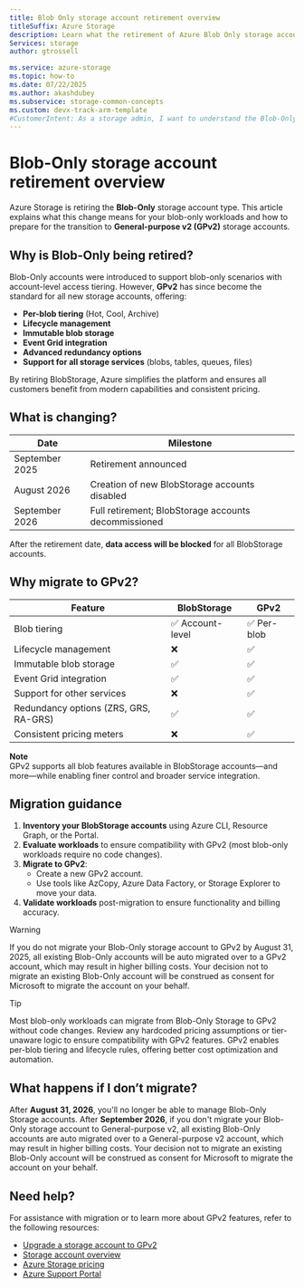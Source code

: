 ```yaml
---
title: Blob Only storage account retirement overview
titleSuffix: Azure Storage
description: Learn what the retirement of Azure Blob Only storage accounts means and how to prepare for a smooth migration to GPv2.
Services: storage
author: gtrossell

ms.service: azure-storage
ms.topic: how-to
ms.date: 07/22/2025
ms.author: akashdubey
ms.subservice: storage-common-concepts
ms.custom: devx-track-arm-template
#CustomerIntent: As a storage admin, I want to understand the Blob-Only retirement so that I can prepare for a smooth migration to GPv2.
---
```


# Blob-Only storage account retirement overview

Azure Storage is retiring the **Blob-Only** storage account type. This article explains what this change means for your blob-only workloads and how to prepare for the transition to **General-purpose v2 (GPv2)** storage accounts.

## Why is Blob-Only being retired?

Blob-Only accounts were introduced to support blob-only scenarios with account-level access tiering. However, **GPv2** has since become the standard for all new storage accounts, offering:

- **Per-blob tiering** (Hot, Cool, Archive)
- **Lifecycle management**
- **Immutable blob storage**
- **Event Grid integration**
- **Advanced redundancy options**
- **Support for all storage services** (blobs, tables, queues, files)

By retiring BlobStorage, Azure simplifies the platform and ensures all customers benefit from modern capabilities and consistent pricing.

## What is changing?

| Date           | Milestone                                      |
|----------------|------------------------------------------------|
| September 2025 | Retirement announced                          |
| August 2026    | Creation of new BlobStorage accounts disabled                         |
| September 2026 | Full retirement; BlobStorage accounts decommissioned |

After the retirement date, **data access will be blocked** for all BlobStorage accounts.

## Why migrate to GPv2?

| Feature                          | BlobStorage     | GPv2           |
|----------------------------------|------------------|----------------|
| Blob tiering                     | ✅ Account-level | ✅ Per-blob     |
| Lifecycle management             | ❌               | ✅              |
| Immutable blob storage           | ✅               | ✅              |
| Event Grid integration           | ✅               | ✅              |
| Support for other services       | ❌               | ✅              |
| Redundancy options (ZRS, GRS, RA-GRS) | ✅         | ✅              |
| Consistent pricing meters        | ❌               | ✅              |

**Note**  
GPv2 supports all blob features available in BlobStorage accounts—and more—while enabling finer control and broader service integration.

## Migration guidance

1. **Inventory your BlobStorage accounts** using Azure CLI, Resource Graph, or the Portal.
2. **Evaluate workloads** to ensure compatibility with GPv2 (most blob-only workloads require no code changes).
3. **Migrate to GPv2**:
   - Create a new GPv2 account.
   - Use tools like AzCopy, Azure Data Factory, or Storage Explorer to move your data.
4. **Validate workloads** post-migration to ensure functionality and billing accuracy.

>[!Warning]
>If you do not migrate your Blob-Only storage account to GPv2 by August 31, 2025, all existing Blob-Only accounts will be auto migrated over to a GPv2 account, which may result in higher billing costs. Your decision not to migrate an existing Blob-Only account will be construed as consent for Microsoft to migrate the account on your behalf.

>[!Tip]
>Most blob-only workloads can migrate from Blob-Only Storage to GPv2 without code changes. Review any hardcoded pricing assumptions or tier-unaware logic to ensure compatibility with GPv2 features.
>GPv2 enables per-blob tiering and lifecycle rules, offering better cost optimization and automation.

## What happens if I don’t migrate?

After **August 31, 2026**, you'll no longer be able to manage Blob-Only Storage accounts. After **September 2026**, if you don't migrate your Blob-Only storage account to General-purpose v2, all existing Blob-Only accounts are auto migrated over to a General-purpose v2 account, which may result in higher billing costs. Your decision not to migrate an existing Blob-Only account will be construed as consent for Microsoft to migrate the account on your behalf.

## Need help?
For assistance with migration or to learn more about GPv2 features, refer to the following resources:


- [Upgrade a storage account to GPv2](storage-account-upgrade.md)
- [Storage account overview](storage-account-overview.md)
- [Azure Storage pricing](https://azure.microsoft.com/pricing/details/storage/blobs/)
- [Azure Support Portal](https://portal.azure.com#view/Microsoft_AportBlade/~/overview)

